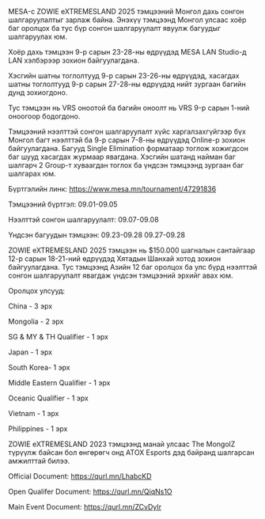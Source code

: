 MESA-с ZOWIE eXTREMESLAND 2025 тэмцээний Монгол дахь сонгон шалгаруулалтыг зарлаж байна. Энэхүү тэмцээнд Монгол улсаас хоёр баг оролцох ба тус бүр сонгон шалгаруулалт явуулж багуудыг шалгаруулах юм. 

Хоёр дахь тэмцээн 9-р сарын 23-28-ны өдрүүдэд MESA LAN Studio-д LAN хэлбэрээр зохион байгуулагдана. 

Хэсгийн шатны тоглолтууд 9-р сарын 23-26-ны өдрүүдэд, хасагдах шатны тоглолтууд 9-р сарын 27-28-ны өдрүүдэд нийт зургаан багийн дунд зохиогдоно.



Тус тэмцээн нь VRS оноотой ба багийн оноолт нь VRS 9-р сарын 1-ний оноогоор бодогдоно.

Тэмцээний нээлттэй сонгон шалгаруулалт хүйс харгалзахгүйгээр бүх Монгол багт нээлттэй ба 9-р сарын 7-8-ны өдрүүдэд Online-р зохион байгуулагдана. Багууд Single Elimination форматаар тоглож хожигдсон баг шууд хасагдах журмаар явагдана. Хэсгийн шатанд найман баг шалгарч 2 Group-т хуваагдан тоглох ба үндсэн тэмцээнд зургаан баг шалгарах юм. 


Бүртгэлийн линк: https://www.mesa.mn/tournament/47291836

Тэмцээний бүртгэл: 09.01-09.05

Нээлттэй сонгон шалгаруулалт: 09.07-09.08

Үндсэн багуудын тэмцээн: 09.23-09.28 09.27-09.28

ZOWIE eXTREMESLAND 2025 тэмцээн нь $150.000 шагналын сантайгаар 12-р сарын 18-21-ний өдрүүдэд Хятадын Шанхай хотод зохион байгуулагдана. Тус тэмцээнд Азийн 12 баг оролцох ба улс бүрд нээлттэй сонгон шалгаруулалт явагдаж үндсэн тэмцээний эрхийг авах юм. 


Оролцох улсууд:





China - 3 эрх



Mongolia - 2 эрх



SG & MY & TH Qualifier - 1 эрх



Japan - 1 эрх



South Korea- 1 эрх



Middle Eastern Qualifier - 1 эрх



Oceanic Qualifier - 1 эрх



Vietnam - 1 эрх



Philippines - 1 эрх


ZOWIE eXTREMESLAND 2023 тэмцээнд манай улсаас The MongolZ түрүүлж байсан бол өнгөрөгч онд ATOX Esports дэд байранд шалгарсан амжилттай билээ.

Official Document: https://qurl.mn/LhabcKD


Open Qualifer Document: https://qurl.mn/QiqNs1O

Main Event Document: https://qurl.mn/ZCvDyIr





